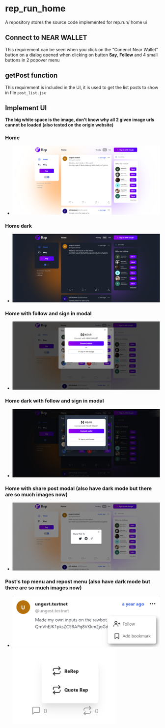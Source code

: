 # rep_run_home
A repository stores the source code implemented for rep.run/ home ui

## Connect to NEAR WALLET
This requirement can be seen when you click on the "Conenct Near Wallet" button on a dialog opened when clicking on button __Say__, __Follow__ and 4 small buttons in 2 popover menu

## getPost function
This requirement is included in the UI, it is used to get the list posts to show in file `post_list.jsx`

## Implement UI
__The big white space is the image, don't know why all 2 given image urls cannot be loaded (also tested on the origin website)__
### Home
- ![alt text](rep-run-home-ui/src/assets/home.png)
### Home dark
- ![alt text](rep-run-home-ui/src/assets/home_dark.png)
### Home with follow and sign in modal
- ![alt text](rep-run-home-ui/src/assets/home_with_follow_and_signin_modal.png)
### Home dark with follow and sign in modal
- ![alt text](rep-run-home-ui/src/assets/home_dark_with_follow_and_signin_modal.png)
### Home with share post modal (also have dark mode but there are so much images now)
- ![alt text](rep-run-home-ui/src/assets/home_with_share_post_modal.png)
### Post's top menu and repost menu (also have dark mode but there are so much images now)
- ![alt text](rep-run-home-ui/src/assets/post_top_menu.png) ![alt text](rep-run-home-ui/src/assets/repost_menu.png)
